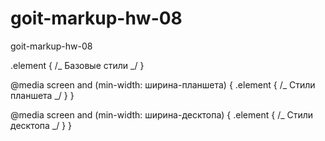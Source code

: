 # goit-markup-hw-08

goit-markup-hw-08

.element { /_ Базовые стили _/ }

@media screen and (min-width: ширина-планшета) { .element { /_ Стили планшета _/ } }

@media screen and (min-width: ширина-десктопа) { .element { /_ Стили десктопа _/ } }
